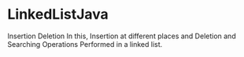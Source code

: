 # LinkedListJava
Insertion
Deletion
In this, Insertion  at different places and Deletion and Searching Operations Performed in a linked list.
